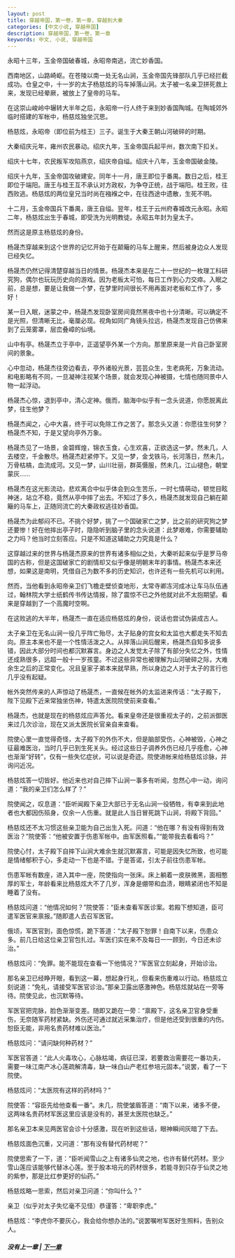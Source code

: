 ```yaml
---
layout: post
title: 穿越帝国，第一卷，第一章，穿越到大秦
categories: [中文小说, 穿越帝国]
description: 穿越帝国，第一卷，第一章
keywords: 中文, 小说, 穿越帝国
---
```


永昭十三年，玉金帝国破春城，永昭帝南逃，流亡妙香国。

西南地区，山路崎岖。在苍陵以南一处无名山涧，玉金帝国先锋部队几乎已经拦截成功。仓皇之中，十一岁的太子杨慈炫的马车掉落山涧。太子被一名亲卫拼死救上来，发现已经晕厥，被放上了皇帝的马车。

在这崇山峻岭中辗转大半年之后，永昭帝一行人终于来到妙香国陶城。在陶城郊外临时搭建的军帐中，杨慈炫独坐沉思。

杨慈炫，永昭帝（即位前为桂王）三子。诞生于大秦王朝山河破碎的时期。

大秦绍庆元年，雍州农民暴动。绍庆九年，玉金帝国兵起平州，数次南下扣关。

绍庆十七年，农民叛军攻陷燕京，绍庆帝自缢。绍庆十八年，玉金帝国破金陵。

绍庆十九年，玉金帝国攻破建安。同年十一月，唐王即位于番禺。数日之后，桂王即位于端阳。唐王与桂王互不承认对方政权，为争夺正统，战于端阳。桂王败，往西败逃。杨慈炫的两位皇兄当时尚在襁褓之中，在往西途中遗散，生死不明。

十二月，玉金帝国兵下番禺，唐王自缢。翌年，桂王于云州府春城改元永昭。永昭二年，杨慈炫出生于春城，即受洗为光明教徒。永昭五年封为皇太子。

然而这是原主杨慈炫的身份。

杨晟杰穿越来到这个世界的记忆开始于在颠簸的马车上醒来，然后被身边众人发现已经失忆。

杨晟杰仍然记得清楚穿越当日的情景。杨晟杰本来是在二十一世纪的一枚理工科研究狗，偶尔也玩玩历史向的游戏。因为老板太可怕，每日工作到心力交瘁。入眠之前，总是想，要是让我做一个梦，在梦里时间很长不用再面对老板和工作了，多好！

某一日入眠，迷蒙之中，杨晟杰发现卧室房间竟然黑夜中也十分清晰。可以确定不是光照，但清晰无比，毫厘必现。视角如同广角镜头拉远，杨晟杰发现自己仿佛来到了云笼雾罩，层峦叠嶂的仙境。

山中有亭。杨晟杰立于亭中，正遥望亭外某一个方向。那里原来是一片自己卧室房间的景象。

心中忽动，杨晟杰往旁边看去，亭外诸般光景，芸芸众生，生老病死，万象流动。和电影略有不同，一旦凝神注视某个场景，就会发现心神被摄，七情也随同景中人物一起浮动。

杨晟杰心惊，退到亭中，清心定神。俄而，脑海中似乎有一念头说道，你愿脱离此梦，往生他梦？

杨晟杰闻之，心中大喜，终于可以免除工作之苦了。那念头又道：你愿往生何梦？杨晟杰不知，于是又望向亭外万象。

杨晟杰见了一场景，金碧辉煌，锦衣玉食，心生欢喜，正欲选这一梦。然未几，人去楼空，千金散尽。杨晟杰赶紧停下。又见一梦，金戈铁马，长河落日，然未几，万骨枯槁，血流成河。又见一梦，山川壮丽，群英慑服，然未几，江山褪色，朝堂蒙灰……

杨晟杰在这光影流动，悲欢离合中似乎体会到众生苦乐，一时七情萌动，顿觉目眩神迷，站立不稳，竟然从亭中摔了出去。不知过了多久，杨晟杰就发现自己躺在颠簸的马车上，正随同流亡的大秦政权逃往妙香国。

杨晟杰为此郁闷不已。不挑个好梦，挑了一个国破家亡之梦，比之前的研究狗之梦还要惨！好在他摔出亭子时，隐隐听到脑子里的念头说道：此梦艰难，你需要辅助之力吗？他当时立刻答应。只是不知道这辅助之力究竟是什么？

这穿越过来的世界与杨晟杰原来的世界有诸多相似之处，大秦听起来似乎是罗马帝国的古称，但是这国破家亡的剧情却又似乎像是明朝末年的事情。杨晟杰本来还想，如果这是南明，凭借自己为数不多的历史知识，也许还有一些先机可以利用。

然而，当他看到永昭帝亲卫们飞檐走壁侦查地形，太常寺卿冻河成冰让车马队伍通过，翰林院大学士纸鹤传书传达情报，除了震惊不已之外他就对此不太抱期望。看来是穿越到了一个高魔时空啊。

在这败逃的大半年，杨晟杰一直在适应杨慈炫的身份，说话也尝试伪装成古人。

太子亲卫在无名山涧一役几乎阵亡殆尽，太子贴身的宫女和太监也大都走失不知去向。原主本来也不是一个性情活泼之人。从摔落山涧后醒来，杨晟杰自知多说多错，因此大部分时间也都沉默寡言。身边之人发觉太子除了有部分失忆之外，性情还成熟很多，远超一般十一岁孩童。不过这些异常也被理解为山河破碎之际，大难余生之后的正常变化。况且皇家子弟本来就早熟，所以身边之人对于太子的言行也几乎没有起疑。

帐外突然传来的人声惊动了杨晟杰，一直候在帐外的太监进来传话：“太子殿下，陛下见殿下近来常独坐伤神，特遣太医院院使前来查看。”

杨晟杰，也就是现在的杨慈炫应声答允。看来皇帝还是很重视太子的，之前派御医来过几次诊治，现在又派太医院长官亲自来查看。

院使心里一直觉得奇怪，太子殿下的外伤不大，但是脑部受伤，心神被毁，心神之征最难医治，当时几乎已到生死关头。经过这些日子调养外伤已经几乎痊愈，心神也渐渐“好转”，仅有一些失忆症状，可以说是奇迹。院使进帐来给杨慈炫诊脉，并询问近况。

杨慈炫答一切皆好。他近来也对自己摔下山涧一事多有听闻，忽然心中一动，询问道：“我的亲卫们怎么样了？”

院使闻之，叹息道：“臣听闻殿下亲卫大部已于无名山涧一役牺牲，有幸来到此地者也大都因伤殒身，仅余一人伤重。就是此人当日冒死跳下山涧，将殿下背回。”

杨慈炫还不太习惯这些亲卫能为自己出生入死。问道：“他在哪？有没有得到有效医治？”院使答：“他被安置于伤患军帐中。由军医照看。”“能带我去看看吗？”

院使心忖，太子殿下自摔下山涧大难余生就沉默寡言，可能是因失忆所致，也可能是情绪郁积于心，多走动一下也是不错。于是答诺，引太子前往伤患军帐。

伤患军帐有数座，进入其中一座，院使指向一张床。床上躺着一皮肤微黑，面相憨厚的军士，年龄看来比杨慈炫大不了几岁，浑身是绷带和血渍，眼睛紧闭也不知是睡着了没有。

杨慈炫问道：“他情况如何？”院使答：“臣未查看军医诊案。若殿下想知道，臣可遣军医官来禀报。”随即遣人去召军医官。

俄顷，军医官到，面色惊慌，跪下答道：“太子殿下恕罪！自南下以来，伤患众多。前几日给这位亲卫官包扎过。军医们实在来不及每日一一顾到，今日还未诊治。”

杨慈炫问：“免罪。能不能现在查看一下他情况？”军医官立刻起身，开始诊治。

那名亲卫已经睁开眼，看到这一幕，想起身行礼，但看来伤重难以行动。杨慈炫立刻说道：“免礼，请接受军医官诊治。”那亲卫露出感激神色。杨慈炫就站在一旁等待。院使见此，也沉默等待。

军医官把完脉，脸色渐渐变差。随即又跪在一旁：“禀殿下，这名亲卫官身受重伤，无奈随军药材紧缺。外伤还可通过就近采集治疗，但是他还受到很重的内伤。恕臣无能，非用名贵药材难以医治。”

杨慈炫问：“请问缺何种药材？”

军医官答道：“此人火毒攻心，心脉枯竭，病征已深，若要救治需要花一番功夫，需要一味江南产冰心莲疏解清毒，缺一味白山产老红参培元固本。”说罢，看了一下院使。

杨慈炫问：“太医院有这样的药材吗？”

院使答：“容臣先给他查看一番”。未几，院使皱眉答道：“南下以来，诸多不便，这两味名贵药材军医这里应该是没有的，甚至太医院也缺乏。”

那名亲卫本来见两医官会诊十分感激，现在听到这些话，眼神瞬间灰暗了下去。

杨慈炫面色沉重，又问道：“那有没有替代药材呢？”

院使思索了一下，道：“臣听闻雪山之上有诸多仙灵之地，也许有替代药材。至少雪山莲应该能够代替冰心莲。至于股本培元的药材很多，若能寻到只存于仙灵之地的紫参，那是比红参更好的仙药。”

杨慈炫略一思索，然后对亲卫问道：“你叫什么？”

亲卫（似乎对太子失忆毫不见怪）恭谨答：“卑职李虎。”

杨慈炫：“李虎你不要灰心，我会给你想办法的。”说罢嘱咐军医好生照料，告别众人。


##### 没有上一章 | [下一章](/2020/03/04/TimeTravellerEmpire-1-2/) 
